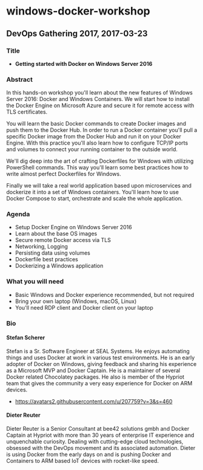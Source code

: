 # windows-docker-workshop

## DevOps Gathering 2017, 2017-03-23

### Title

* **Getting started with Docker on Windows Server 2016**

### Abstract

In this hands-on workshop you'll learn about the new features of Windows Server 2016: Docker and Windows Containers. We will start how to install the Docker Engine on Microsoft Azure and secure it for remote access with TLS certificates.

You will learn the basic Docker commands to create Docker images and push them to the Docker Hub. In order to run a Docker container you'll pull a specific Docker image from the Docker Hub and run it on your Docker Engine. With this practice you'll also learn how to configure TCP/IP ports and volumes to connect your running container to the outside world.

We'll dig deep into the art of crafting Dockerfiles for Windows with utilizing PowerShell commands. This way you'll learn some best practices how to write almost perfect Dockerfiles for Windows.

Finally we will take a real world application based upon microservices and dockerize it into a set of Windows containers. You'll learn how to use Docker Compose to start, orchestrate and scale the whole application.

### Agenda

* Setup Docker Engine on Windows Server 2016
* Learn about the base OS images
* Secure remote Docker access via TLS
* Networking, Logging
* Persisting data using volumes
* Dockerfile best practices
* Dockerizing a Windows application

### What you will need

* Basic Windows and Docker experience recommended, but not required
* Bring your own laptop (Windows, macOS, Linux)
* You'll need RDP client and Docker client on your laptop

### Bio

#### Stefan Scherer

Stefan is a Sr. Software Engineer at SEAL Systems. He enjoys automating things and uses Docker at work in various test environments. He is an early adopter of Docker on Windows, giving feedback and sharing his experience as a Microsoft MVP and Docker Captain. He is a maintainer of several Docker related Chocolatey packages. He also is member of the Hypriot team that gives the community a very easy experience for Docker on ARM devices.

* https://avatars2.githubusercontent.com/u/207759?v=3&s=460

#### Dieter Reuter

Dieter Reuter is a Senior Consultant at bee42 solutions gmbh and Docker Captain at Hypriot with more than 30 years of enterprise IT experience and unquenchable curiosity. Dealing with cutting-edge cloud technologies, obsessed with the DevOps movement and its associated automation. Dieter is using Docker from the early days on and is pushing Docker and Containers to ARM based IoT devices with rocket-like speed.
